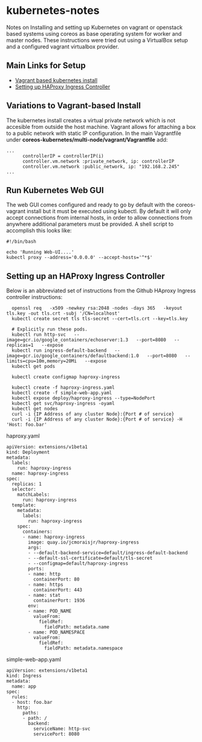 # kubernetes-notes
Notes on Installing and setting up Kubernetes on vagrant or openstack based systems using coreos as base operating system for worker and master nodes.  These instructions were tried out using a VirtualBox setup and a configured vagrant virtualbox provider.

## Main Links for Setup
* [Vagrant based kubernetes install](https://coreos.com/kubernetes/docs/latest/kubernetes-on-vagrant.html)
* [Setting up HAProxy Ingress Controller](https://github.com/kubernetes/ingress/tree/master/examples/deployment/haproxy)

## Variations to Vagrant-based Install
The kubernetes install creates a virtual private network which is not accesible from outside the host machine.  Vagrant allows for attaching a box to a public network with static IP configuration.  In the main Vagrantfile under **coreos-kubernetes/multi-node/vagrant/Vagrantfile** add:

```
...
      controllerIP = controllerIP(i)
      controller.vm.network :private_network, ip: controllerIP
      controller.vm.network :public_network, ip: "192.168.2.245"
...
```

## Run Kubernetes Web GUI
The web GUI comes configured and ready to go by default with the coreos-vagrant install but it must be executed using kubectl. By default it will only accept connections from internal hosts, in order to allow connections from anywhere additional parameters must be provided. A shell script to accomplish this looks like:

```
#!/bin/bash

echo 'Running Web-UI....'
kubectl proxy --address='0.0.0.0' --accept-hosts='^*$'
```

## Setting up an HAProxy Ingress Controller
Below is an abbreviated set of instructions from the Github HAproxy Ingress controller instructions:



```
  openssl req   -x509 -newkey rsa:2048 -nodes -days 365   -keyout tls.key -out tls.crt -subj '/CN=localhost'
  kubectl create secret tls tls-secret --cert=tls.crt --key=tls.key
  
  # Explicitly run these pods.
  kubectl run http-svc   --image=gcr.io/google_containers/echoserver:1.3   --port=8080   --replicas=1   --expose
  kubectl run ingress-default-backend   --image=gcr.io/google_containers/defaultbackend:1.0   --port=8080   --limits=cpu=10m,memory=20Mi   --expose
  kubectl get pods
  
  kubectl create configmap haproxy-ingress

  kubectl create -f haproxy-ingress.yaml
  kubectl create -f simple-web-app.yaml 
  kubectl expose deploy/haproxy-ingress --type=NodePort
  kubectl get svc/haproxy-ingress -oyaml
  kubectl get nodes
  curl -i {IP Address of any cluster Node}:{Port # of service}
  curl -i {IP Address of any cluster Node}:{Port # of service} -H 'Host: foo.bar'
```

haproxy.yaml
```
apiVersion: extensions/v1beta1
kind: Deployment
metadata:
  labels:
    run: haproxy-ingress
  name: haproxy-ingress
spec:
  replicas: 1
  selector:
    matchLabels:
      run: haproxy-ingress
  template:
    metadata:
      labels:
        run: haproxy-ingress
    spec:
      containers:
      - name: haproxy-ingress
        image: quay.io/jcmoraisjr/haproxy-ingress
        args:
        - --default-backend-service=default/ingress-default-backend
        - --default-ssl-certificate=default/tls-secret
        - --configmap=default/haproxy-ingress
        ports:
        - name: http
          containerPort: 80
        - name: https
          containerPort: 443
        - name: stat
          containerPort: 1936
        env:
        - name: POD_NAME
          valueFrom:
            fieldRef:
              fieldPath: metadata.name
        - name: POD_NAMESPACE
          valueFrom:
            fieldRef:
              fieldPath: metadata.namespace
```

simple-web-app.yaml
```
apiVersion: extensions/v1beta1
kind: Ingress
metadata:
  name: app
spec:
  rules:
  - host: foo.bar
    http:
      paths:
      - path: /
        backend:
          serviceName: http-svc
          servicePort: 8080
 ```



